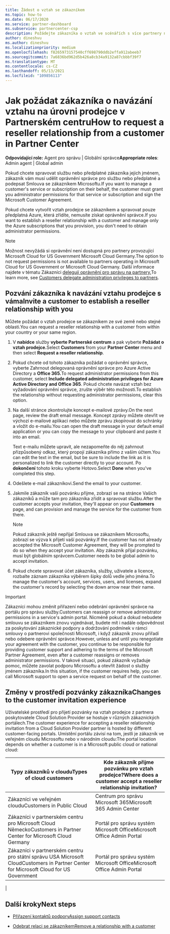 ```yaml
---
title: Žádost o vztah se zákazníkem
ms.topic: how-to
ms.date: 06/17/2020
ms.service: partner-dashboard
ms.subservice: partnercenter-csp
description: Požádejte zákazníka o vztah ve scénářích s více partnery nebo ve více kanálech nebo pokud je potřeba obnovit delegovaná oprávnění správce pro zákazníka.
author: dineshvu
ms.author: dineshvu
ms.localizationpriority: medium
ms.openlocfilehash: f8265973157540cff698790ddb2effa912abeeb7
ms.sourcegitcommit: 7a6836bd962d5b426a8cb34a9132a87cbbbf39f7
ms.translationtype: MT
ms.contentlocale: cs-CZ
ms.lasthandoff: 05/13/2021
ms.locfileid: "109856113"
---
```

# <a name="how-to-request-a-reseller-relationship-from-a-customer-in-partner-center"></a><span data-ttu-id="47a6a-103">Jak požádat zákazníka o navázání vztahu na úrovni prodejce v Partnerském centru</span><span class="sxs-lookup"><span data-stu-id="47a6a-103">How to request a reseller relationship from a customer in Partner Center</span></span>

<span data-ttu-id="47a6a-104">**Odpovídající role:** Agent pro správu | Globální správce</span><span class="sxs-lookup"><span data-stu-id="47a6a-104">**Appropriate roles**: Admin agent | Global admin</span></span>

<span data-ttu-id="47a6a-105">Pokud chcete spravovat službu nebo předplatné zákazníka jejich jménem, zákazník vám musí udělit oprávnění správce pro službu nebo předplatné a podepsat Smlouva se zákazníkem Microsoftu.</span><span class="sxs-lookup"><span data-stu-id="47a6a-105">If you want to manage a customer's service or subscription on their behalf, the customer must grant you administrator permissions for that service or subscription and sign the Microsoft Customer Agreement.</span></span>

<span data-ttu-id="47a6a-106">Pokud chcete vytvořit vztah prodejce se zákazníkem a spravovat pouze předplatná Azure, která zřídíte, nemusíte získat oprávnění správce.</span><span class="sxs-lookup"><span data-stu-id="47a6a-106">If you want to establish a reseller relationship with a customer and manage only the Azure subscriptions that you provision, you don't need to obtain administrator permissions.</span></span>

>[!NOTE] 
><span data-ttu-id="47a6a-107">Možnost nevyžádá si oprávnění není dostupná pro partnery provozující Microsoft Cloud for US Government Microsoft Cloud Germany.</span><span class="sxs-lookup"><span data-stu-id="47a6a-107">The option to not request permissions is not available to partners operating in Microsoft Cloud for US Government or Microsoft Cloud Germany.</span></span> <span data-ttu-id="47a6a-108">Další informace najdete v tématu Zákazníci [delegují oprávnění pro správu na partnery.](customers-revoke-admin-privileges.md)</span><span class="sxs-lookup"><span data-stu-id="47a6a-108">To learn more, see [Customers delegate administration privileges to partners](customers-revoke-admin-privileges.md).</span></span>

## <a name="invite-a-customer-to-establish-a-reseller-relationship-with-you"></a><span data-ttu-id="47a6a-109">Pozvání zákazníka k navázání vztahu prodejce s váma</span><span class="sxs-lookup"><span data-stu-id="47a6a-109">Invite a customer to establish a reseller relationship with you</span></span>

<span data-ttu-id="47a6a-110">Můžete požádat o vztah prodejce se zákazníkem ze své země nebo stejné oblasti.</span><span class="sxs-lookup"><span data-stu-id="47a6a-110">You can request a reseller relationship with a customer from within your country or your same region.</span></span>

1. <span data-ttu-id="47a6a-111">V **nabídce** služby **vyberte Partnerské centrum** a pak vyberte **Požádat o vztah prodejce.**</span><span class="sxs-lookup"><span data-stu-id="47a6a-111">Select **Customers** from your **Partner Center** menu and then select **Request a reseller relationship**.</span></span>

2. <span data-ttu-id="47a6a-112">Pokud chcete od tohoto zákazníka požádat o oprávnění správce, vyberte Zahrnout delegovaná oprávnění správce pro Azure Active Directory a **Office 365.**</span><span class="sxs-lookup"><span data-stu-id="47a6a-112">To request administrator permissions from this customer, select **Include delegated administration privileges for Azure Active Directory and Office 365**.</span></span> <span data-ttu-id="47a6a-113">Pokud chcete navázat vztah bez vyžadování oprávnění správce, zrušte výběr této možnosti.</span><span class="sxs-lookup"><span data-stu-id="47a6a-113">To establish the relationship without requesting administrator permissions, clear this option.</span></span>

3. <span data-ttu-id="47a6a-114">Na další stránce zkontrolujte koncept e-mailové zprávy.</span><span class="sxs-lookup"><span data-stu-id="47a6a-114">On the next page, review the draft email message.</span></span> <span data-ttu-id="47a6a-115">Koncept zprávy můžete otevřít ve výchozí e-mailové aplikaci nebo můžete zprávu zkopírovat do schránky a vložit do e-mailu.</span><span class="sxs-lookup"><span data-stu-id="47a6a-115">You can open the draft message in your default email application or you can copy the message to your clipboard and paste it into an email.</span></span>

   <span data-ttu-id="47a6a-116">Text e-mailu můžete upravit, ale nezapomeňte do něj zahrnout přizpůsobený odkaz, který propojí zákazníka přímo z vaším účtem.</span><span class="sxs-lookup"><span data-stu-id="47a6a-116">You can edit the text in the email, but be sure to include the link as it is personalized to link the customer directly to your account.</span></span> <span data-ttu-id="47a6a-117">Po **dokončení** tohoto kroku vyberte Hotovo.</span><span class="sxs-lookup"><span data-stu-id="47a6a-117">Select **Done** when you've completed this step.</span></span>

4. <span data-ttu-id="47a6a-118">Odešlete e-mail zákazníkovi.</span><span class="sxs-lookup"><span data-stu-id="47a6a-118">Send the email to your customer.</span></span>

5. <span data-ttu-id="47a6a-119">Jakmile zákazník vaši pozvánku přijme, zobrazí  se na stránce Vašich zákazníků a může tam pro zákazníka zřídit a spravovat službu.</span><span class="sxs-lookup"><span data-stu-id="47a6a-119">After the customer accepts your invitation, they'll appear on your **Customers** page, and can provision and manage the service for the customer from there.</span></span>

   > [!NOTE]
   > <span data-ttu-id="47a6a-120">Pokud zákazník ještě nepřijal Smlouva se zákazníkem Microsoftu, zobrazí se výzva k přijetí vaší pozvánky.</span><span class="sxs-lookup"><span data-stu-id="47a6a-120">If the customer has not already accepted the Microsoft Customer Agreement, they will be prompted to do so when they accept your invitation.</span></span> <span data-ttu-id="47a6a-121">Aby zákazník přijal pozvánku, musí být globálním správcem.</span><span class="sxs-lookup"><span data-stu-id="47a6a-121">Customer needs to be global admin to accept invitation.</span></span>

6. <span data-ttu-id="47a6a-122">Pokud chcete spravovat účet zákazníka, služby, uživatele a licence, rozbalte záznam zákazníka výběrem šipky dolů vedle jeho jména.</span><span class="sxs-lookup"><span data-stu-id="47a6a-122">To manage the customer's account, services, users, and licenses, expand the customer's record by selecting the down arrow near their name.</span></span>

> [!IMPORTANT]  
> <span data-ttu-id="47a6a-123">Zákazníci mohou změnit přiřazení nebo odebrání oprávnění správce na portálu pro správu služby.</span><span class="sxs-lookup"><span data-stu-id="47a6a-123">Customers can reassign or remove administrator permissions in a service's admin portal.</span></span> <span data-ttu-id="47a6a-124">Nicméně pokud a dokud nebudete smlouvu se zákazníkem znovu vyjednávat, budete mít i nadále odpovědnost za poskytování zákaznické podpory a dodržování podmínek v rámci smlouvy o partnerovi společnosti Microsoft, i když zákazník znovu přiřadí nebo odebere oprávnění správce.</span><span class="sxs-lookup"><span data-stu-id="47a6a-124">However, unless and until you renegotiate your agreement with the customer, you continue to be responsible for providing customer support and adhering to the terms of the Microsoft Partner Agreement, even after a customer reassigns or removes administrator permissions.</span></span> <span data-ttu-id="47a6a-125">V takové situaci, pokud zákazník vyžaduje pomoc, můžete zavolat podporu Microsoftu a otevřít žádost o služby jménem zákazníka.</span><span class="sxs-lookup"><span data-stu-id="47a6a-125">In this situation, if the customer requires help, you can call Microsoft support to open a service request on behalf of the customer.</span></span>

## <a name="changes-to-the-customer-invitation-experience"></a><span data-ttu-id="47a6a-126">Změny v prostředí pozvánky zákazníka</span><span class="sxs-lookup"><span data-stu-id="47a6a-126">Changes to the customer invitation experience</span></span>

<span data-ttu-id="47a6a-127">Uživatelské prostředí pro přijetí pozvánky na vztah prodejce z partnera poskytovatele Cloud Solution Provider se hostuje v různých zákaznických portálech.</span><span class="sxs-lookup"><span data-stu-id="47a6a-127">The customer experience for accepting a reseller relationship invitation from a Cloud Solution Provider partner is hosted by different customer-facing portals.</span></span> <span data-ttu-id="47a6a-128">Umístění portálu závisí na tom, jestli je zákazník ve veřejném cloudu Microsoftu nebo v národním cloudu:</span><span class="sxs-lookup"><span data-stu-id="47a6a-128">The portal location depends on whether a customer is in a Microsoft public cloud or national cloud:</span></span>

|<span data-ttu-id="47a6a-129">Typy zákazníků v cloudu</span><span class="sxs-lookup"><span data-stu-id="47a6a-129">Types of cloud customers</span></span>  | <span data-ttu-id="47a6a-130">Kde zákazník přijme pozvánku pro vztah prodejce?</span><span class="sxs-lookup"><span data-stu-id="47a6a-130">Where does a customer accept a reseller relationship invitation?</span></span> |
|---------|---------
| <span data-ttu-id="47a6a-131">Zákazníci ve veřejném cloudu</span><span class="sxs-lookup"><span data-stu-id="47a6a-131">Customers in Public Cloud</span></span> | <span data-ttu-id="47a6a-132">Centrum pro správu Microsoft 365</span><span class="sxs-lookup"><span data-stu-id="47a6a-132">Microsoft 365 Admin Center</span></span> |
| <span data-ttu-id="47a6a-133">Zákazníci v partnerském centru pro Microsoft Cloud Německo</span><span class="sxs-lookup"><span data-stu-id="47a6a-133">Customers in Partner Center for Microsoft Cloud Germany</span></span> | <span data-ttu-id="47a6a-134">Portál pro správu systém Microsoft Office</span><span class="sxs-lookup"><span data-stu-id="47a6a-134">Microsoft Office Admin Portal</span></span> |
| <span data-ttu-id="47a6a-135">Zákazníci v partnerském centru pro státní správu USA Microsoft Cloud</span><span class="sxs-lookup"><span data-stu-id="47a6a-135">Customers in Partner Center for Microsoft Cloud for US Government</span></span> | <span data-ttu-id="47a6a-136">Portál pro správu systém Microsoft Office</span><span class="sxs-lookup"><span data-stu-id="47a6a-136">Microsoft Office Admin Portal</span></span> |
|

## <a name="next-steps"></a><span data-ttu-id="47a6a-137">Další kroky</span><span class="sxs-lookup"><span data-stu-id="47a6a-137">Next steps</span></span>

- [<span data-ttu-id="47a6a-138">Přiřazení kontaktů podpory</span><span class="sxs-lookup"><span data-stu-id="47a6a-138">Assign support contacts</span></span>](assign-support-contacts.md)

- [<span data-ttu-id="47a6a-139">Odebrat relaci se zákazníkem</span><span class="sxs-lookup"><span data-stu-id="47a6a-139">Remove a relationship with a customer</span></span>](remove-a-relationship.md)
